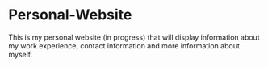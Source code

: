 # Personal-Website
This is my personal website (in progress) that will display information about my work experience, contact information
and more information about myself.
